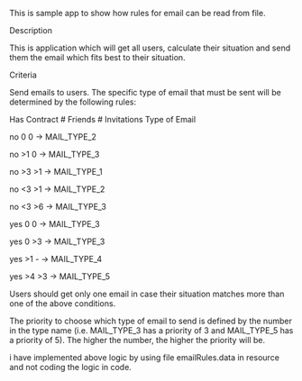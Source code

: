 This is sample app to show how rules for email can be read from file. 

Description

This is  application which will get all users, calculate their situation and send them the email which fits best to their situation.

Criteria

Send emails to users. The specific type of email that must be sent will be determined by the following rules:


Has Contract	# Friends	# Invitations		Type of Email


no	0	0	->	MAIL_TYPE_2

no	>1	0	->	MAIL_TYPE_3

no	>3	>1	->	MAIL_TYPE_1

no	<3	>1	->	MAIL_TYPE_2

no	<3	>6	->	MAIL_TYPE_3

yes	0	0	->	MAIL_TYPE_3

yes	0	>3	->	MAIL_TYPE_3

yes	>1	-	->	MAIL_TYPE_4

yes	>4	>3	->	MAIL_TYPE_5

Users should get only one email in case their situation matches more than one of the above conditions.

The priority to choose which type of email to send is defined by the number in the type name (i.e. MAIL_TYPE_3 has a priority of 3 and MAIL_TYPE_5 has a priority of 5). The higher the number, the higher the priority will be.

i have implemented above logic by using file emailRules.data in resource and not coding the logic in code. 

